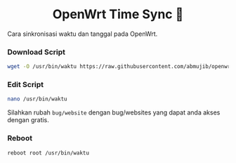 <h1 align="center">OpenWrt Time Sync 👋</h1>
Cara sinkronisasi waktu dan tanggal pada OpenWrt.

### Download Script

```sh
wget -O /usr/bin/waktu https://raw.githubusercontent.com/abmujib/openwrt-time-sync/master/waktu.sh && chmod +x /usr/bin/waktu
```

### Edit Script

```sh
nano /usr/bin/waktu
```

Silahkan rubah `bug/website` dengan bug/websites yang dapat anda akses dengan gratis.

### Reboot

```sh
reboot root /usr/bin/waktu
```

